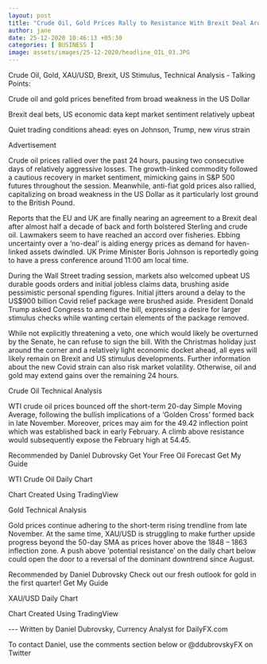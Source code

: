 ```yaml
---
layout: post
title: "Crude Oil, Gold Prices Rally to Resistance With Brexit Deal Around Corner"
author: jane 
date: 25-12-2020 10:46:13 +05:30 
categories: [ BUSINESS ] 
image: assets/images/25-12-2020/headline_OIL_03.JPG
---
```

Crude Oil, Gold, XAU/USD, Brexit, US Stimulus, Technical Analysis - Talking Points:

Crude oil and gold prices benefited from broad weakness in the US Dollar

Brexit deal bets, US economic data kept market sentiment relatively upbeat

Quiet trading conditions ahead: eyes on Johnson, Trump, new virus strain

Advertisement

Crude oil prices rallied over the past 24 hours, pausing two consecutive days of relatively aggressive losses. The growth-linked commodity followed a cautious recovery in market sentiment, mimicking gains in S&P 500 futures throughout the session. Meanwhile, anti-fiat gold prices also rallied, capitalizing on broad weakness in the US Dollar as it particularly lost ground to the British Pound.

Reports that the EU and UK are finally nearing an agreement to a Brexit deal after almost half a decade of back and forth bolstered Sterling and crude oil. Lawmakers seem to have reached an accord over fisheries. Ebbing uncertainty over a ‘no-deal’ is aiding energy prices as demand for haven-linked assets dwindled. UK Prime Minister Boris Johnson is reportedly going to have a press conference around 11:00 am local time.

During the Wall Street trading session, markets also welcomed upbeat US durable goods orders and initial jobless claims data, brushing aside pessimistic personal spending figures. Initial jitters around a delay to the US$900 billion Covid relief package were brushed aside. President Donald Trump asked Congress to amend the bill, expressing a desire for larger stimulus checks while wanting certain elements of the package removed.

While not explicitly threatening a veto, one which would likely be overturned by the Senate, he can refuse to sign the bill. With the Christmas holiday just around the corner and a relatively light economic docket ahead, all eyes will likely remain on Brexit and US stimulus developments. Further information about the new Covid strain can also risk market volatility. Otherwise, oil and gold may extend gains over the remaining 24 hours.

Crude Oil Technical Analysis

WTI crude oil prices bounced off the short-term 20-day Simple Moving Average, following the bullish implications of a ‘Golden Cross’ formed back in late November. Moreover, prices may aim for the 49.42 inflection point which was established back in early February. A climb above resistance would subsequently expose the February high at 54.45.

Recommended by Daniel Dubrovsky Get Your Free Oil Forecast Get My Guide

WTI Crude Oil Daily Chart

Chart Created Using TradingView

Gold Technical Analysis

Gold prices continue adhering to the short-term rising trendline from late November. At the same time, XAU/USD is struggling to make further upside progress beyond the 50-day SMA as prices hover above the 1848 – 1863 inflection zone. A push above ‘potential resistance’ on the daily chart below could open the door to a reversal of the dominant downtrend since August.

Recommended by Daniel Dubrovsky Check out our fresh outlook for gold in the first quarter! Get My Guide

XAU/USD Daily Chart

Chart Created Using TradingView

--- Written by Daniel Dubrovsky, Currency Analyst for DailyFX.com

To contact Daniel, use the comments section below or @ddubrovskyFX on Twitter